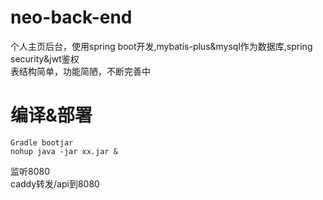 # neo-back-end
个人主页后台，使用spring boot开发,mybatis-plus&mysql作为数据库,spring security&jwt鉴权</br>
表结构简单，功能简陋，不断完善中
# 编译&部署
```shell script
Gradle bootjar
nohup java -jar xx.jar &
```
监听8080</br>
caddy转发/api到8080

